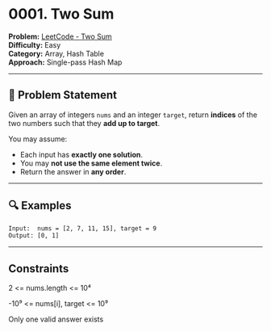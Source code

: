 # 0001. Two Sum

**Problem:** [LeetCode - Two Sum](https://leetcode.com/problems/two-sum/)  
**Difficulty:** Easy  
**Category:** Array, Hash Table  
**Approach:** Single-pass Hash Map

---

## 📘 Problem Statement

Given an array of integers `nums` and an integer `target`, return **indices** of the two numbers such that they **add up to target**.

You may assume:
- Each input has **exactly one solution**.
- You may **not use the same element twice**.
- Return the answer in **any order**.

---

## 🔍 Examples

```txt
Input:  nums = [2, 7, 11, 15], target = 9  
Output: [0, 1]
```
---
## Constraints
2 <= nums.length <= 10⁴

-10⁹ <= nums[i], target <= 10⁹

Only one valid answer exists
